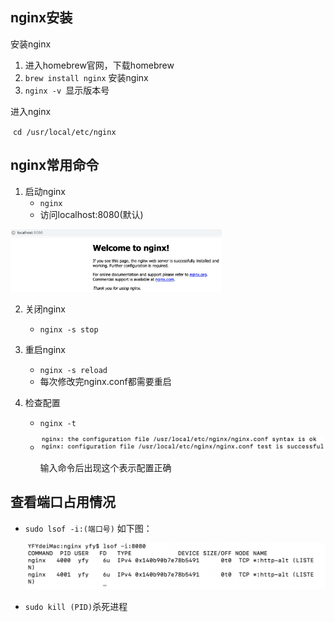 ## nginx安装

安装nginx

1. 进入homebrew官网，下载homebrew
2. `brew install nginx` 安装nginx
3. `nginx -v `显示版本号

进入nginx

​	`cd /usr/local/etc/nginx`

## nginx常用命令

1. 启动nginx
   - `nginx`
   - 访问localhost:8080(默认)

​	<img src=".\nginx安装及常用命令.assets\image-20200227144846296.png" alt="image-20200227144846296" style="zoom:33%;" />

2. 关闭nginx

   - `nginx -s stop`

3. 重启nginx

   - `nginx -s reload`
   - 每次修改完nginx.conf都需要重启

4. 检查配置

   - `nginx -t`

   - ![image-20200227145325265](.\nginx安装及常用命令.assets\image-20200227145054657.png)

     输入命令后出现这个表示配置正确
## 查看端口占用情况
- `sudo lsof -i:(端口号)` 如下图：

  <img src=".\nginx安装及常用命令.assets\image-20200227145649587.png" alt="image-20200227145649587" style="zoom:50%;" />

- `sudo kill (PID)`杀死进程
